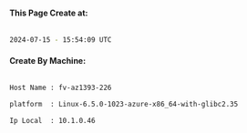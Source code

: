 
   
#### This Page Create at:

```bash

2024-07-15 - 15:54:09 UTC

```

#### Create By Machine:

```bash

Host Name : fv-az1393-226

platform  : Linux-6.5.0-1023-azure-x86_64-with-glibc2.35

Ip Local  : 10.1.0.46

```

